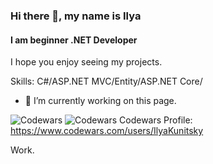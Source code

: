 ### Hi there 👋, my name is Ilya
#### I am beginner .NET Developer 
I hope you enjoy seeing my projects.

Skills: С#/ASP.NET MVC/Entity/ASP.NET Core/

- 🔭 I’m currently working on this page. 

![Codewars](https://www.codewars.com/users/IlyaKunitsky/badges/large)
![Codewars](https://github.r2v.ch/codewars?user=IlyaKunitskyE&stroke=black)
Codewars Profile:
https://www.codewars.com/users/IlyaKunitsky

Work.
